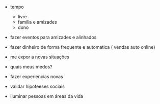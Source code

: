 
- tempo
	- livre
	- familia e amizades
	- dono

- fazer eventos para amizades e alinhados
- fazer dinheiro de forma frequente e automatica ( vendas auto online)
- me expor a novas situações

- quais meus medos?
- fazer experiencias novas
- validar hipoteeses sociais
- iluminar pessoas em áreas da vida